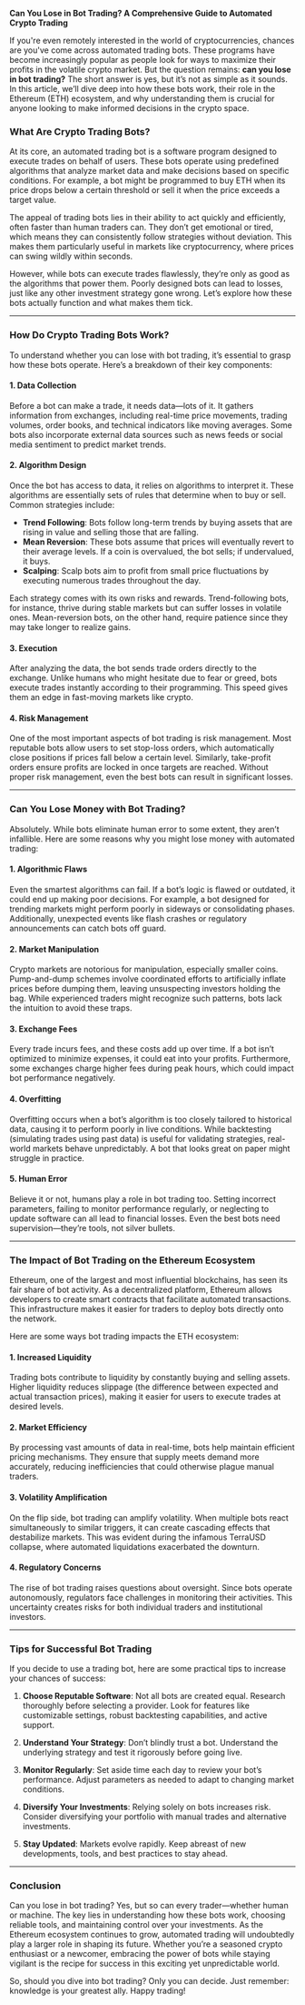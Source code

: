 **Can You Lose in Bot Trading? A Comprehensive Guide to Automated Crypto Trading**

If you're even remotely interested in the world of cryptocurrencies, chances are you've come across automated trading bots. These programs have become increasingly popular as people look for ways to maximize their profits in the volatile crypto market. But the question remains: **can you lose in bot trading?** The short answer is yes, but it’s not as simple as it sounds. In this article, we’ll dive deep into how these bots work, their role in the Ethereum (ETH) ecosystem, and why understanding them is crucial for anyone looking to make informed decisions in the crypto space.

### What Are Crypto Trading Bots?

At its core, an automated trading bot is a software program designed to execute trades on behalf of users. These bots operate using predefined algorithms that analyze market data and make decisions based on specific conditions. For example, a bot might be programmed to buy ETH when its price drops below a certain threshold or sell it when the price exceeds a target value. 

The appeal of trading bots lies in their ability to act quickly and efficiently, often faster than human traders can. They don’t get emotional or tired, which means they can consistently follow strategies without deviation. This makes them particularly useful in markets like cryptocurrency, where prices can swing wildly within seconds.

However, while bots can execute trades flawlessly, they’re only as good as the algorithms that power them. Poorly designed bots can lead to losses, just like any other investment strategy gone wrong. Let’s explore how these bots actually function and what makes them tick.

---

### How Do Crypto Trading Bots Work?

To understand whether you can lose with bot trading, it’s essential to grasp how these bots operate. Here’s a breakdown of their key components:

#### 1. **Data Collection**
   Before a bot can make a trade, it needs data—lots of it. It gathers information from exchanges, including real-time price movements, trading volumes, order books, and technical indicators like moving averages. Some bots also incorporate external data sources such as news feeds or social media sentiment to predict market trends.

#### 2. **Algorithm Design**
   Once the bot has access to data, it relies on algorithms to interpret it. These algorithms are essentially sets of rules that determine when to buy or sell. Common strategies include:
   
   - **Trend Following**: Bots follow long-term trends by buying assets that are rising in value and selling those that are falling.
   - **Mean Reversion**: These bots assume that prices will eventually revert to their average levels. If a coin is overvalued, the bot sells; if undervalued, it buys.
   - **Scalping**: Scalp bots aim to profit from small price fluctuations by executing numerous trades throughout the day.

   Each strategy comes with its own risks and rewards. Trend-following bots, for instance, thrive during stable markets but can suffer losses in volatile ones. Mean-reversion bots, on the other hand, require patience since they may take longer to realize gains.

#### 3. **Execution**
   After analyzing the data, the bot sends trade orders directly to the exchange. Unlike humans who might hesitate due to fear or greed, bots execute trades instantly according to their programming. This speed gives them an edge in fast-moving markets like crypto.

#### 4. **Risk Management**
   One of the most important aspects of bot trading is risk management. Most reputable bots allow users to set stop-loss orders, which automatically close positions if prices fall below a certain level. Similarly, take-profit orders ensure profits are locked in once targets are reached. Without proper risk management, even the best bots can result in significant losses.

---

### Can You Lose Money with Bot Trading?

Absolutely. While bots eliminate human error to some extent, they aren’t infallible. Here are some reasons why you might lose money with automated trading:

#### 1. **Algorithmic Flaws**
   Even the smartest algorithms can fail. If a bot’s logic is flawed or outdated, it could end up making poor decisions. For example, a bot designed for trending markets might perform poorly in sideways or consolidating phases. Additionally, unexpected events like flash crashes or regulatory announcements can catch bots off guard.

#### 2. **Market Manipulation**
   Crypto markets are notorious for manipulation, especially smaller coins. Pump-and-dump schemes involve coordinated efforts to artificially inflate prices before dumping them, leaving unsuspecting investors holding the bag. While experienced traders might recognize such patterns, bots lack the intuition to avoid these traps.

#### 3. **Exchange Fees**
   Every trade incurs fees, and these costs add up over time. If a bot isn’t optimized to minimize expenses, it could eat into your profits. Furthermore, some exchanges charge higher fees during peak hours, which could impact bot performance negatively.

#### 4. **Overfitting**
   Overfitting occurs when a bot’s algorithm is too closely tailored to historical data, causing it to perform poorly in live conditions. While backtesting (simulating trades using past data) is useful for validating strategies, real-world markets behave unpredictably. A bot that looks great on paper might struggle in practice.

#### 5. **Human Error**
   Believe it or not, humans play a role in bot trading too. Setting incorrect parameters, failing to monitor performance regularly, or neglecting to update software can all lead to financial losses. Even the best bots need supervision—they’re tools, not silver bullets.

---

### The Impact of Bot Trading on the Ethereum Ecosystem

Ethereum, one of the largest and most influential blockchains, has seen its fair share of bot activity. As a decentralized platform, Ethereum allows developers to create smart contracts that facilitate automated transactions. This infrastructure makes it easier for traders to deploy bots directly onto the network.

Here are some ways bot trading impacts the ETH ecosystem:

#### 1. **Increased Liquidity**
   Trading bots contribute to liquidity by constantly buying and selling assets. Higher liquidity reduces slippage (the difference between expected and actual transaction prices), making it easier for users to execute trades at desired levels.

#### 2. **Market Efficiency**
   By processing vast amounts of data in real-time, bots help maintain efficient pricing mechanisms. They ensure that supply meets demand more accurately, reducing inefficiencies that could otherwise plague manual traders.

#### 3. **Volatility Amplification**
   On the flip side, bot trading can amplify volatility. When multiple bots react simultaneously to similar triggers, it can create cascading effects that destabilize markets. This was evident during the infamous TerraUSD collapse, where automated liquidations exacerbated the downturn.

#### 4. **Regulatory Concerns**
   The rise of bot trading raises questions about oversight. Since bots operate autonomously, regulators face challenges in monitoring their activities. This uncertainty creates risks for both individual traders and institutional investors.

---

### Tips for Successful Bot Trading

If you decide to use a trading bot, here are some practical tips to increase your chances of success:

1. **Choose Reputable Software**: Not all bots are created equal. Research thoroughly before selecting a provider. Look for features like customizable settings, robust backtesting capabilities, and active support.

2. **Understand Your Strategy**: Don’t blindly trust a bot. Understand the underlying strategy and test it rigorously before going live.

3. **Monitor Regularly**: Set aside time each day to review your bot’s performance. Adjust parameters as needed to adapt to changing market conditions.

4. **Diversify Your Investments**: Relying solely on bots increases risk. Consider diversifying your portfolio with manual trades and alternative investments.

5. **Stay Updated**: Markets evolve rapidly. Keep abreast of new developments, tools, and best practices to stay ahead.

---

### Conclusion

Can you lose in bot trading? Yes, but so can every trader—whether human or machine. The key lies in understanding how these bots work, choosing reliable tools, and maintaining control over your investments. As the Ethereum ecosystem continues to grow, automated trading will undoubtedly play a larger role in shaping its future. Whether you’re a seasoned crypto enthusiast or a newcomer, embracing the power of bots while staying vigilant is the recipe for success in this exciting yet unpredictable world.

So, should you dive into bot trading? Only you can decide. Just remember: knowledge is your greatest ally. Happy trading!